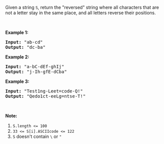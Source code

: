 <div><p>Given a string <code>S</code>, return the "reversed" string where all characters that are not a letter&nbsp;stay in the same place, and all letters reverse their positions.</p>

<p>&nbsp;</p>

<div>
<div>
<div>
<ol>
</ol>
</div>
</div>
</div>

<div>
<p><strong>Example 1:</strong></p>

<pre><strong>Input: </strong><span id="example-input-1-1">"ab-cd"</span>
<strong>Output: </strong><span id="example-output-1">"dc-ba"</span>
</pre>

<div>
<p><strong>Example 2:</strong></p>

<pre><strong>Input: </strong><span id="example-input-2-1">"a-bC-dEf-ghIj"</span>
<strong>Output: </strong><span id="example-output-2">"j-Ih-gfE-dCba"</span>
</pre>

<div>
<p><strong>Example 3:</strong></p>

<pre><strong>Input: </strong><span id="example-input-3-1">"Test1ng-Leet=code-Q!"</span>
<strong>Output: </strong><span id="example-output-3">"Qedo1ct-eeLg=ntse-T!"</span>
</pre>

<p>&nbsp;</p>

<div>
<p><strong><span>Note:</span></strong></p>

<ol>
	<li><code>S.length &lt;= 100</code></li>
	<li><code>33 &lt;= S[i].ASCIIcode &lt;= 122</code>&nbsp;</li>
	<li><code>S</code> doesn't contain <code>\</code> or <code>"</code></li>
</ol>
</div>
</div>
</div>
</div></div>